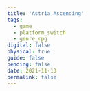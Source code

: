 ```yaml
---
title: 'Astria Ascending'
tags:
  - game
  - platform_switch
  - genre_rpg
digital: false
physical: true
guide: false
pending: false
date: 2021-11-13
permalink: false
---
```

